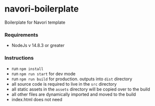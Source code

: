# navori-boilerplate
Boilerplate for Navori template

### Requirements
 * NodeJs v 14.8.3 or greater

### Instructions
 * run `npm install`
 * run `npm run start` for dev mode
 * run `npm run build` for production. outputs into `dist` directory
 * all source code is required to live in the `src` directory
 * all static assets in the `assets` directory will be copied over to the build
 * all other files are dynamically imported and moved to the build
 * index.html does not need <script> or <link> tags. webpack dynamically adds them in the build
 * to code in plain old javascript, change the webpack.config.js entry point from `index.ts` to `index.js
```
{
  entry: {
    index: {
    import:
      ["./src/js/index.js", "./src/styles/index.css"],
    }
  ,
  }
}
```